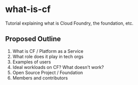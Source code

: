# what-is-cf
Tutorial explaining what is Cloud Foundry, the foundation, etc.


## Proposed Outline

1. What is CF / Platform as a Service
1. What role does it play in tech orgs
1. Examples of users
1. Ideal workloads on CF? What doesn't work?
1. Open Source Project / Foundation
1. Members and contributors

